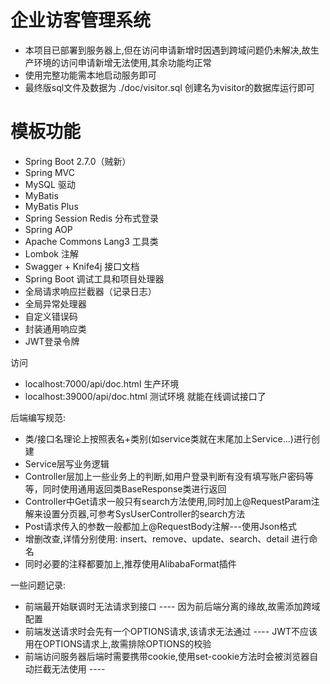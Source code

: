 # 企业访客管理系统
- 本项目已部署到服务器上,但在访问申请新增时因遇到跨域问题仍未解决,故生产环境的访问申请新增无法使用,其余功能均正常
- 使用完整功能需本地启动服务即可
- 最终版sql文件及数据为 ./doc/visitor.sql 创建名为visitor的数据库运行即可

# 模板功能 
- Spring Boot 2.7.0（贼新）
- Spring MVC
- MySQL 驱动
- MyBatis
- MyBatis Plus
- Spring Session Redis 分布式登录
- Spring AOP
- Apache Commons Lang3 工具类
- Lombok 注解
- Swagger + Knife4j 接口文档
- Spring Boot 调试工具和项目处理器
- 全局请求响应拦截器（记录日志）
- 全局异常处理器
- 自定义错误码
- 封装通用响应类
- JWT登录令牌

访问 
- localhost:7000/api/doc.html 生产环境
- localhost:39000/api/doc.html 测试环境
就能在线调试接口了

后端编写规范:
- 类/接口名理论上按照表名+类别(如service类就在末尾加上Service...)进行创建
- Service层写业务逻辑
- Controller层加上一些业务上的判断,如用户登录判断有没有填写账户密码等等，同时使用通用返回类BaseResponse类进行返回
- Controller中Get请求一般只有search方法使用,同时加上@RequestParam注解来设置分页器,可参考SysUserController的search方法
- Post请求传入的参数一般都加上@RequestBody注解---使用Json格式
- 增删改查,详情分别使用: insert、remove、update、search、detail 进行命名
- 同时必要的注释都要加上,推荐使用AlibabaFormat插件

一些问题记录:
- 前端最开始联调时无法请求到接口 ---- 因为前后端分离的缘故,故需添加跨域配置
- 前端发送请求时会先有一个OPTIONS请求,该请求无法通过 ---- JWT不应该用在OPTIONS请求上,故需排除OPTIONS的校验
- 前端访问服务器后端时需要携带cookie,使用set-cookie方法时会被浏览器自动拦截无法使用 ---- 